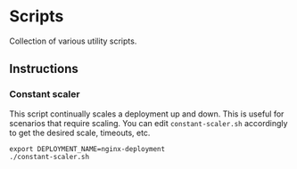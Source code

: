 # Scripts

Collection of various utility scripts.

## Instructions

### Constant scaler

This script continually scales a deployment up and down. This is useful for scenarios that require scaling. You can edit `constant-scaler.sh` accordingly to get the desired scale, timeouts, etc.

```
export DEPLOYMENT_NAME=nginx-deployment
./constant-scaler.sh
```
